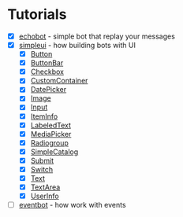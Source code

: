 # Tutorials

- [x] [echobot](https://github.com/avatar29A/hs-aitubots-api/tree/master/tutorials/echobot) - simple bot that replay your messages
- [x] [simpleui](#) - how building bots with UI
    - [x] [Button](https://github.com/avatar29A/hs-aitubots-api/blob/master/tutorials/simpleui/app/FormButton.hs)
    - [x] [ButtonBar](https://github.com/avatar29A/hs-aitubots-api/blob/master/tutorials/simpleui/app/FormButtonBar.hs)
    - [x] [Checkbox](https://github.com/avatar29A/hs-aitubots-api/blob/master/tutorials/simpleui/app/FormCheckbox.hs)
    - [x] [CustomContainer](https://github.com/avatar29A/hs-aitubots-api/blob/master/tutorials/simpleui/app/FormCustomContainer.hs)
    - [x] [DatePicker](https://github.com/avatar29A/hs-aitubots-api/blob/master/tutorials/simpleui/app/FormDatePicker.hs)
    - [x] [Image](https://github.com/avatar29A/hs-aitubots-api/blob/master/tutorials/simpleui/app/FormImage.hs)
    - [x] [Input](https://github.com/avatar29A/hs-aitubots-api/blob/master/tutorials/simpleui/app/FormInput.hs)
    - [x] [ItemInfo](https://github.com/avatar29A/hs-aitubots-api/blob/master/tutorials/simpleui/app/FormItemInfo.hs)
    - [x] [LabeledText](https://github.com/avatar29A/hs-aitubots-api/blob/master/tutorials/simpleui/app/FormLabeledText.hs)
    - [x] [MediaPicker](https://github.com/avatar29A/hs-aitubots-api/blob/master/tutorials/simpleui/app/FormMediaPicker.hs)
    - [x] [Radiogroup](https://github.com/avatar29A/hs-aitubots-api/blob/master/tutorials/simpleui/app/FormRadiogroup.hs)
    - [x] [SimpleCatalog](https://github.com/avatar29A/hs-aitubots-api/blob/master/tutorials/simpleui/app/FormSimpleCatalog.hs)
    - [x] [Submit](https://github.com/avatar29A/hs-aitubots-api/blob/master/tutorials/simpleui/app/FormSubmit.hs)
    - [x] [Switch](https://github.com/avatar29A/hs-aitubots-api/blob/master/tutorials/simpleui/app/FormSwitch.hs)
    - [x] [Text](https://github.com/avatar29A/hs-aitubots-api/blob/master/tutorials/simpleui/app/FormText.hs)
    - [x] [TextArea](https://github.com/avatar29A/hs-aitubots-api/blob/master/tutorials/simpleui/app/FormTextArea.hs)
    - [x] [UserInfo](https://github.com/avatar29A/hs-aitubots-api/blob/master/tutorials/simpleui/app/FormUserInfo.hs)
- [ ] [eventbot](#) - how work with events